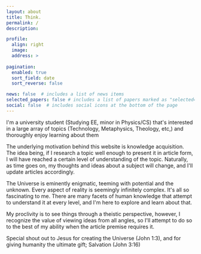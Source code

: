 ```yaml
---
layout: about
title: Think.
permalink: /
description:

profile:
  align: right
  image: 
  address: >
 
pagination:
  enabled: true
  sort_field: date
  sort_reverse: false

news: false  # includes a list of news items
selected_papers: false # includes a list of papers marked as "selected={true}"
social: false  # includes social icons at the bottom of the page
---
```


<p>I'm a university student (Studying EE, minor in Physics/CS) that's interested in a large array of topics (Technology, Metaphysics, Theology, etc,) and thoroughly enjoy learning about them </p>

<p>The underlying motivation behind this website is knowledge acquisition. The idea being, if I research a topic well enough to present it in article form, I will have reached a certain level of understanding of the topic. Naturally, as time goes on, my thoughts and ideas about a subject will change, and I'll update articles accordingly.</p>

<p>The Universe is eminently enigmatic, teeming with potential and the unknown. Every aspect of reality is seemingly infinitely complex. It's all so fascinating to me. There are many facets of human knowledge that attempt to understand it at every level, and I'm here to explore and learn about that.</p>

<p>My proclivity is to see things through a theistic perspective, however, I recognize the value of viewing ideas from all angles, so I'll attempt to do so to the best of my ability when the article premise requires it.</p>

<p>Special shout out to Jesus for creating the Universe (John 1:3), and for giving humanity the ultimate gift; Salvation (John 3:16)</p>